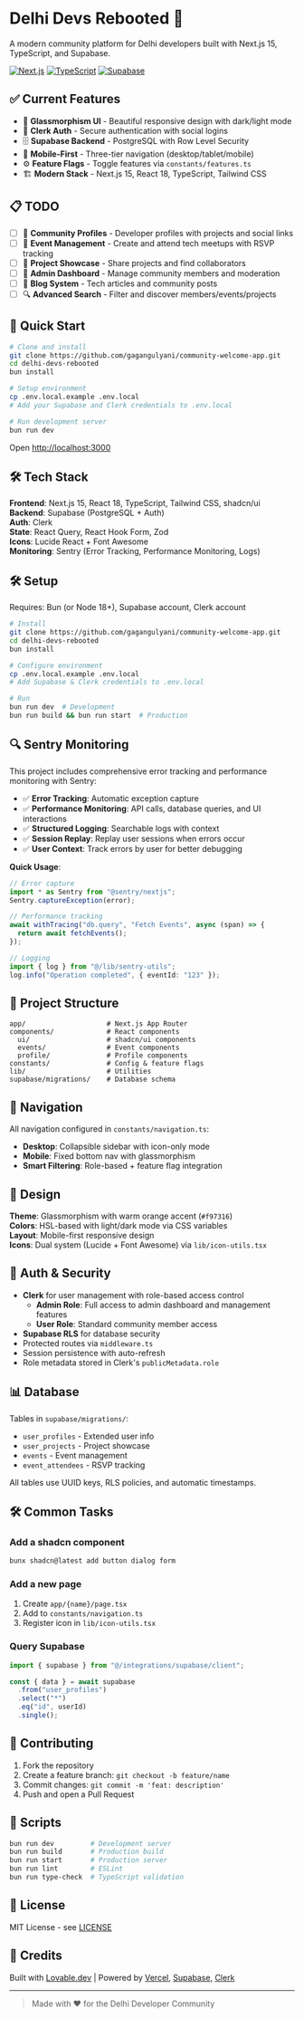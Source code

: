 # Delhi Devs Rebooted 🚀

A modern community platform for Delhi developers built with Next.js 15, TypeScript, and Supabase.

[![Next.js](https://img.shields.io/badge/Next.js-15.0.3-black?logo=next.js)](https://nextjs.org/)
[![TypeScript](https://img.shields.io/badge/TypeScript-5.8-blue?logo=typescript)](https://www.typescriptlang.org/)
[![Supabase](https://img.shields.io/badge/Supabase-Powered-green?logo=supabase)](https://supabase.com/)

## ✅ Current Features

- 🎨 **Glassmorphism UI** - Beautiful responsive design with dark/light mode
- 🔐 **Clerk Auth** - Secure authentication with social logins
- 🗄️ **Supabase Backend** - PostgreSQL with Row Level Security
- 📱 **Mobile-First** - Three-tier navigation (desktop/tablet/mobile)
- ⚙️ **Feature Flags** - Toggle features via `constants/features.ts`
- 🏗️ **Modern Stack** - Next.js 15, React 18, TypeScript, Tailwind CSS

## 📋 TODO

- [ ] 👤 **Community Profiles** - Developer profiles with projects and social links
- [ ] 📅 **Event Management** - Create and attend tech meetups with RSVP tracking
- [ ] 🚀 **Project Showcase** - Share projects and find collaborators
- [ ] 👥 **Admin Dashboard** - Manage community members and moderation
- [ ] 📝 **Blog System** - Tech articles and community posts
- [ ] 🔍 **Advanced Search** - Filter and discover members/events/projects

## 🚀 Quick Start

```bash
# Clone and install
git clone https://github.com/gagangulyani/community-welcome-app.git
cd delhi-devs-rebooted
bun install

# Setup environment
cp .env.local.example .env.local
# Add your Supabase and Clerk credentials to .env.local

# Run development server
bun run dev
```

Open [http://localhost:3000](http://localhost:3000)

## 🛠️ Tech Stack

**Frontend**: Next.js 15, React 18, TypeScript, Tailwind CSS, shadcn/ui  
**Backend**: Supabase (PostgreSQL + Auth)  
**Auth**: Clerk  
**State**: React Query, React Hook Form, Zod  
**Icons**: Lucide React + Font Awesome  
**Monitoring**: Sentry (Error Tracking, Performance Monitoring, Logs)

## 🛠️ Setup

Requires: Bun (or Node 18+), Supabase account, Clerk account

```bash
# Install
git clone https://github.com/gagangulyani/community-welcome-app.git
cd delhi-devs-rebooted
bun install

# Configure environment
cp .env.local.example .env.local
# Add Supabase & Clerk credentials to .env.local

# Run
bun run dev  # Development
bun run build && bun run start  # Production
```

## 🔍 Sentry Monitoring

This project includes comprehensive error tracking and performance monitoring with Sentry:

- ✅ **Error Tracking**: Automatic exception capture
- ✅ **Performance Monitoring**: API calls, database queries, and UI interactions
- ✅ **Structured Logging**: Searchable logs with context
- ✅ **Session Replay**: Replay user sessions when errors occur
- ✅ **User Context**: Track errors by user for better debugging

**Quick Usage**:

```typescript
// Error capture
import * as Sentry from "@sentry/nextjs";
Sentry.captureException(error);

// Performance tracking
await withTracing("db.query", "Fetch Events", async (span) => {
  return await fetchEvents();
});

// Logging
import { log } from "@/lib/sentry-utils";
log.info("Operation completed", { eventId: "123" });
```

## 📁 Project Structure

```
app/                    # Next.js App Router
components/             # React components
  ui/                   # shadcn/ui components
  events/               # Event components
  profile/              # Profile components
constants/              # Config & feature flags
lib/                    # Utilities
supabase/migrations/    # Database schema
```

## 🧭 Navigation

All navigation configured in `constants/navigation.ts`:

- **Desktop**: Collapsible sidebar with icon-only mode
- **Mobile**: Fixed bottom nav with glassmorphism
- **Smart Filtering**: Role-based + feature flag integration

## 🎨 Design

**Theme**: Glassmorphism with warm orange accent (`#f97316`)  
**Colors**: HSL-based with light/dark mode via CSS variables  
**Layout**: Mobile-first responsive design  
**Icons**: Dual system (Lucide + Font Awesome) via `lib/icon-utils.tsx`

## 🔐 Auth & Security

- **Clerk** for user management with role-based access control
  - **Admin Role**: Full access to admin dashboard and management features
  - **User Role**: Standard community member access
- **Supabase RLS** for database security
- Protected routes via `middleware.ts`
- Session persistence with auto-refresh
- Role metadata stored in Clerk's `publicMetadata.role`

## 📊 Database

Tables in `supabase/migrations/`:

- `user_profiles` - Extended user info
- `user_projects` - Project showcase
- `events` - Event management
- `event_attendees` - RSVP tracking

All tables use UUID keys, RLS policies, and automatic timestamps.

## 🛠️ Common Tasks

### Add a shadcn component

```bash
bunx shadcn@latest add button dialog form
```

### Add a new page

1. Create `app/{name}/page.tsx`
2. Add to `constants/navigation.ts`
3. Register icon in `lib/icon-utils.tsx`

### Query Supabase

```typescript
import { supabase } from "@/integrations/supabase/client";

const { data } = await supabase
  .from("user_profiles")
  .select("*")
  .eq("id", userId)
  .single();
```

## 🤝 Contributing

1. Fork the repository
2. Create a feature branch: `git checkout -b feature/name`
3. Commit changes: `git commit -m 'feat: description'`
4. Push and open a Pull Request

## 📜 Scripts

```bash
bun run dev         # Development server
bun run build       # Production build
bun run start       # Production server
bun run lint        # ESLint
bun run type-check  # TypeScript validation
```

## 📜 License

MIT License - see [LICENSE](LICENSE)

## 🙏 Credits

Built with [Lovable.dev](https://lovable.dev) | Powered by [Vercel](https://vercel.com), [Supabase](https://supabase.com), [Clerk](https://clerk.com)

---

> Made with ❤️ for the Delhi Developer Community
